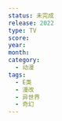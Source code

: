 ```yaml
---
status: 未完成
release: 2022
type: TV
score:
year:
month:
category:
  - 动漫
tags:
  - E类
  - 漫改
  - 异世界
  - 奇幻
---
```

